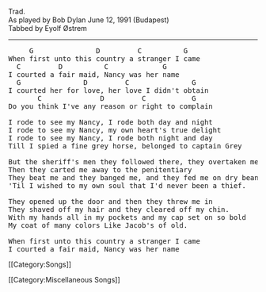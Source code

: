 Trad.<br>
As played by Bob Dylan June 12, 1991 (Budapest)<br>
Tabbed by Eyolf Østrem

----
<pre class="verse">
     G               D         C          G
When first unto this country a stranger I came
  C         D          C             G
I courted a fair maid, Nancy was her name
  G               D         C               G
I courted her for love, her love I didn't obtain
       C              D         C           G
Do you think I've any reason or right to complain

I rode to see my Nancy, I rode both day and night
I rode to see my Nancy, my own heart's true delight
I rode to see my Nancy, I rode both night and day
Till I spied a fine grey horse, belonged to captain Grey

But the sheriff's men they followed there, they overtaken me
Then they carted me away to the penitentiary
They beat me and they banged me, and they fed me on dry beans
'Til I wished to my own soul that I'd never been a thief.

They opened up the door and then they threw me in
They shaved off my hair and they cleared off my chin.
With my hands all in my pockets and my cap set on so bold
My coat of many colors Like Jacob's of old.

When first unto this country a stranger I came
I courted a fair maid, Nancy was her name
</pre>

[[Category:Songs]]

[[Category:Miscellaneous Songs]]